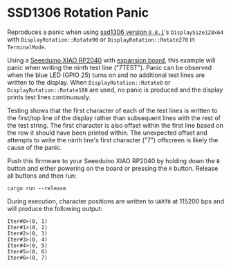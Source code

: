 SSD1306 Rotation Panic
===

Reproduces a panic when using [ssd1306 version `0.8.1`](https://docs.rs/ssd1306/0.8.1/ssd1306/index.html)'s `DisplaySize128x64` with `DisplayRotation::Rotate90` or `DisplayRotation::Rotate270` in `TerminalMode`.

Using a [Seeeduino XIAO RP2040](https://github.com/rp-rs/rp-hal-boards/tree/main/boards/seeeduino-xiao-rp2040) with [expansion board](https://wiki.seeedstudio.com/Seeeduino-XIAO-Expansion-Board/), this example will panic when writing the ninth test line ("7TEST"). Panic can be observed when the blue LED (GPIO 25) turns on and no additional test lines are written to the display. When `DisplayRotation::Rotate0` or `DisplayRotation::Rotate180` are used, no panic is produced and the display prints test lines continuously.

Testing shows that the first character of each of the test lines is written to the first/top line of the display rather than subsequent lines with the rest of the test string. The first character is also offset within the first line based on the row it should have been printed within. The unexpected offset and attempts to write the ninth line's first character ("7") offscreen is likely the cause of the panic.

Push this firmware to your Seeeduino XIAO RP2040 by holding down the `B` button and either powering on the board or pressing the `R` button. Release all buttons and then run:

```
cargo run --release
```

During execution, character positions are written to `UART0` at 115200 bps and will produce the following output:

```
Iter#0>(0, 1)
Iter#1>(0, 2)
Iter#2>(0, 3)
Iter#3>(0, 4)
Iter#4>(0, 5)
Iter#5>(0, 6)
Iter#6>(0, 7)
```
